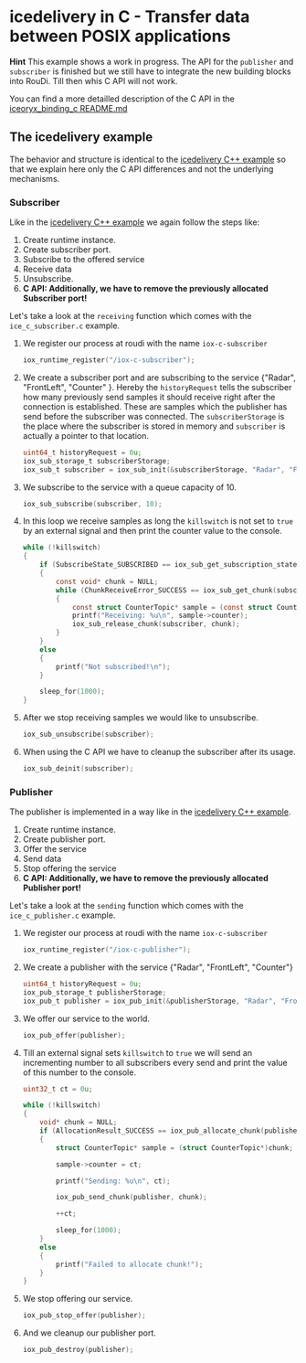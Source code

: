 # icedelivery in C - Transfer data between POSIX applications

**Hint** This example shows a work in progress. The API for the `publisher` and 
`subscriber` is finished but we still have to integrate the new building blocks
into RouDi. Till then whis C API will not work.

You can find a more detailled description of the C API in the [iceoryx_binding_c README.md](../../iceoryx_binding_c)

## The icedelivery example

The behavior and structure is identical to the [icedelivery C++ example](../icedelivery/) 
so that we explain here only the C API differences and not the 
underlying mechanisms.

### Subscriber

Like in the 
[icedelivery C++ example](../icedelivery/)
we again follow the steps like:
 
 1. Create runtime instance.
 2. Create subscriber port.
 3. Subscribe to the offered service 
 4. Receive data 
 5. Unsubscribe.
 6. **C API: Additionally, we have to remove the previously allocated Subscriber 
        port!** 

Let's take a look at the `receiving` function which comes with the
`ice_c_subscriber.c` example.

 1. We register our process at roudi with the name `iox-c-subscriber`
    ```c
    iox_runtime_register("/iox-c-subscriber");
    ```
  
 2. We create a subscriber port and are subscribing to the service 
    {"Radar", "FrontLeft", "Counter" }. Hereby the `historyRequest` 
    tells the subscriber how many previously send samples it should receive 
    right after the connection is established. These are
    samples which the publisher has send before the subscriber was 
    connected.
    The `subscriberStorage` is the place where the subscriber is stored in 
    memory and `subscriber` is actually a pointer to that location.
    ```c
    uint64_t historyRequest = 0u;
    iox_sub_storage_t subscriberStorage;
    iox_sub_t subscriber = iox_sub_init(&subscriberStorage, "Radar", "FrontLeft", "Counter", historyRequest);
    ```
 
  3. We subscribe to the service with a queue capacity of 10.
     ```c
     iox_sub_subscribe(subscriber, 10);
     ```

  4. In this loop we receive samples as long the `killswitch` is not
     set to `true` by an external signal and then print the counter 
     value to the console.
     ```c
     while (!killswitch)
     {
         if (SubscribeState_SUBSCRIBED == iox_sub_get_subscription_state(subscriber))
         {
             const void* chunk = NULL;
             while (ChunkReceiveError_SUCCESS == iox_sub_get_chunk(subscriber, &chunk))
             {
                 const struct CounterTopic* sample = (const struct CounterTopic*)(chunk);
                 printf("Receiving: %u\n", sample->counter);
                 iox_sub_release_chunk(subscriber, chunk);
             }
         }
         else
         {
             printf("Not subscribed!\n");
         }

         sleep_for(1000);
     }
     ```
  
  5. After we stop receiving samples we would like to unsubscribe.
     ```c
     iox_sub_unsubscribe(subscriber);
     ```

  6. When using the C API we have to cleanup the subscriber after 
     its usage.
     ```c
     iox_sub_deinit(subscriber);
     ```

### Publisher
The publisher is implemented in a way like in the
[icedelivery C++ example](../icedelivery/).

 1. Create runtime instance.
 2. Create publisher port.
 3. Offer the service 
 4. Send data 
 5. Stop offering the service
 6. **C API: Additionally, we have to remove the previously allocated Publisher 
        port!** 

Let's take a look at the `sending` function which comes with the
`ice_c_publisher.c` example.

 1. We register our process at roudi with the name `iox-c-subscriber`
    ```c
    iox_runtime_register("/iox-c-publisher");
    ```
 2. We create a publisher with the service 
    {"Radar", "FrontLeft", "Counter"}
    ```c
    uint64_t historyRequest = 0u;
    iox_pub_storage_t publisherStorage;
    iox_pub_t publisher = iox_pub_init(&publisherStorage, "Radar", "FrontLeft", "Counter", historyRequest);
    ```
 3. We offer our service to the world.
    ```c
    iox_pub_offer(publisher);
    ```

 4. Till an external signal sets `killswitch` to `true` we will send an
    incrementing number to all subscribers every send and print the
    value of this number to the console.
    ```c
    uint32_t ct = 0u;
    
    while (!killswitch)
    {
        void* chunk = NULL;
        if (AllocationResult_SUCCESS == iox_pub_allocate_chunk(publisher, &chunk, sizeof(struct CounterTopic)))
        {
            struct CounterTopic* sample = (struct CounterTopic*)chunk;
    
            sample->counter = ct;
    
            printf("Sending: %u\n", ct);
    
            iox_pub_send_chunk(publisher, chunk);
    
            ++ct;
    
            sleep_for(1000);
        }
        else
        {
            printf("Failed to allocate chunk!");
        }
    }
    ```

 5. We stop offering our service.
    ```c
    iox_pub_stop_offer(publisher);
    ```

 6. And we cleanup our publisher port.
    ```c
    iox_pub_destroy(publisher);
    ```
